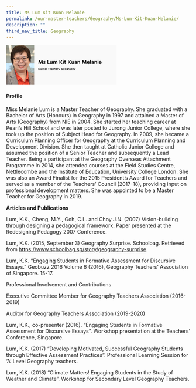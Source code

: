 ```yaml
---
title: Ms Lum Kit Kuan Melanie
permalink: /our-master-teachers/Geography/Ms-Lum-Kit-Kuan-Melanie/
description: ""
third_nav_title: Geography
---
```

<img src="/images/mt52.png" style="width:60%">

#### Profile

Miss Melanie Lum is a Master Teacher of Geography. She graduated with a Bachelor of Arts (Honours) in Geography in 1997 and attained a Master of Arts (Geography) from NIE in 2004. She started her teaching career at Pearl’s Hill School and was later posted to Jurong Junior College, where she took up the position of Subject Head for Geography. In 2009, she became a Curriculum Planning Officer for Geography at the Curriculum Planning and Development Division. She then taught at Catholic Junior College and assumed the position of a Senior Teacher and subsequently a Lead Teacher. Being a participant at the Geography Overseas Attachment Programme in 2014, she attended courses at the Field Studies Centre, Nettlecombe and the Institute of Education, University College London. She was also an Award Finalist for the 2015 President’s Award for Teachers and served as a member of the Teachers’ Council (2017-18), providing input on professional development matters. She was appointed to be a Master Teacher for Geography in 2019.

**Articles and Publications**

Lum, K.K., Cheng, M.Y., Goh, C.L. and Choy J.N. (2007) Vision-building through designing a pedagogical framework. Paper presented at the Redesigning Pedagogy 2007 Conference.

Lum, K.K. (2015, September 3) Geography Surprise. Schoolbag. Retrieved from https://www.schoolbag.sg/story/geography-surprise.

Lum, K.K. “Engaging Students in Formative Assessment for Discursive Essays.” Geobuzz 2016 Volume 6 (2016), Geography Teachers’ Association of Singapore. 15-17.

Professional Involvement and Contributions

Executive Committee Member for Geography Teachers Association (2016-2019)

Auditor for Geography Teachers Association (2019-2020)

Lum, K.K., co-presenter (2016). “Engaging Students in Formative Assessment for Discursive Essays”. Workshop presentation at the Teachers’ Conference, Singapore.

Lum, K.K. (2017) “Developing Motivated, Successful Geography Students through Effective Assessment Practices”. Professional Learning Session for ‘A’ Level Geography teachers.

Lum, K.K. (2018) “Climate Matters! Engaging Students in the Study of Weather and Climate”. Workshop for Secondary Level Geography Teachers.